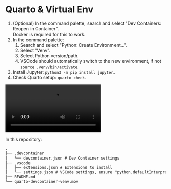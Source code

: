 # Quarto & Virtual Env

1. (Optional) In the command palette, search and select "Dev Containers: Reopen in Container".  
   Docker is required for this to work.
2. In the command palette:
   1. Search and select "Python: Create Environment...".
   2. Select "Venv".
   3. Select Python version/path.
   4. VSCode should automatically switch to the new environment, if not `source .venv/bin/activate`.
3. Install Jupyter: `python3 -m pip install jupyter`.
4. Check Quarto setup: `quarto check`.

![Short video to show how to setup a Virtual Environment inside of a Dev Container](quarto-devcontainer-venv.mov)

In this repository:

```txt
.
├── .devcontainer
│   └── devcontainer.json # Dev Container settings
├── .vscode
│   ├── extensions.json # Extensions to install
│   └── settings.json # VSCode settings, ensure "python.defaultInterpreterPath" is the default
├── README.md
└── quarto-devcontainer-venv.mov
```
